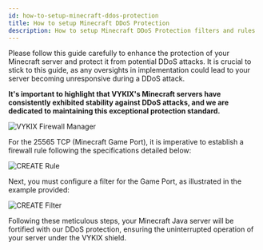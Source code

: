 ```yaml
---
id: how-to-setup-minecraft-ddos-protection
title: How to setup Minecraft DDoS Protection
description: How to setup Minecraft DDoS Protection filters and rules
---
```


Please follow this guide carefully to enhance the protection of your Minecraft server and protect it from potential DDoS attacks. It is crucial to stick to this guide, as any oversights in implementation could lead to your server becoming unresponsive during a DDoS attack. 

**It's important to highlight that VYKIX's Minecraft servers have consistently exhibited stability against DDoS attacks, and we are dedicated to maintaining this exceptional protection standard.**

![VYKIX Firewall Manager](https://i.imgur.com/aCRlM1T.png)

For the 25565 TCP (Minecraft Game Port), it is imperative to establish a firewall rule following the specifications detailed below:

![CREATE Rule](https://i.imgur.com/C9xPboa.png)

Next, you must configure a filter for the Game Port, as illustrated in the example provided:

![CREATE Filter](https://i.imgur.com/jDOWeO9.png)

Following these meticulous steps, your Minecraft Java server will be fortified with our DDoS protection, ensuring the uninterrupted operation of your server under the VYKIX shield.